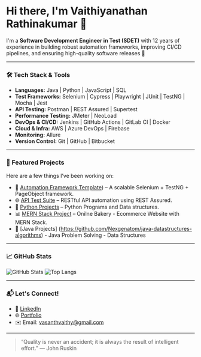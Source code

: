 # Hi there, I'm Vaithiyanathan Rathinakumar 👋

I'm a **Software Development Engineer in Test (SDET)** with 12 years of experience in building robust automation frameworks, improving CI/CD pipelines, and ensuring high-quality software releases 🚀

---

### 🛠️ Tech Stack & Tools
- **Languages:** Java | Python | JavaScript | SQL
- **Test Frameworks:** Selenium | Cypress | Playwright | JUnit | TestNG | Mocha | Jest
- **API Testing:** Postman | REST Assured | Supertest
- **Performance Testing:** JMeter | NeoLoad
- **DevOps & CI/CD:** Jenkins | GitHub Actions | GitLab CI | Docker
- **Cloud & Infra:** AWS | Azure DevOps | Firebase
- **Monitoring:** Allure 
- **Version Control:** Git | GitHub | Bitbucket

---

### 🧪 Featured Projects
Here are a few things I’ve been working on:

- 🔧 [Automation Framework Template](https://github.com/Nexgenatom/webautomation-bdd)) – A scalable Selenium + TestNG + PageObject framework.
- 🌐 [API Test Suite](https://github.com/Nexgenatom/api-automation-restassured) – RESTful API automation using REST Assured.
- 🎯 [Python Projects](https://github.com/Nexgenatom/python-general-dsa) – Python Programs and Data structures.
- 📊 [MERN Stack Project](https://github.com/Nexgenatom/Bakery) – Onilne Bakery - Ecommerce Website with MERN Stack.
- 🔧  [Java Projects] (https://github.com/Nexgenatom/java-datastructures-algorithms) - Java Problem Solving - Data Structures

---

### 📈 GitHub Stats

![GitHub Stats](https://github-readme-stats.vercel.app/api?username=Nexgenatom&show_icons=true&theme=radical&v=1)
![Top Langs](https://github-readme-stats.vercel.app/api/top-langs/?username=Nexgenatom&layout=compact&theme=react)

---

### 📬 Let's Connect!
- 💼 [LinkedIn]([https://www.linkedin.com/in/vaithyanathan-r-760b15b7/])
- 🌐 [Portfolio](https://yourwebsite.dev)
- ✉️ Email: vasanthvaithy@gmail.com

---

> “Quality is never an accident; it is always the result of intelligent effort.” — John Ruskin

